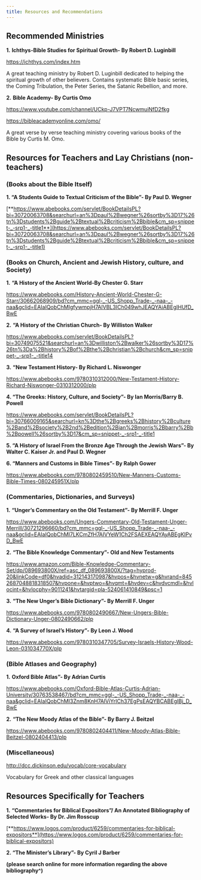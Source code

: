 ```yaml
---
title: Resources and Recommendations 
---
```


## **Recommended Ministries**  

**1.**   **Ichthys-Bible Studies for Spiritual Growth- By Robert D. Luginbill**

https://ichthys.com/index.htm  

A great teaching ministry by Robert D. Luginbill dedicated to helping the spiritual growth of other believers. Contains systematic Bible basic series, the Coming Tribulation, the Peter Series, the Satanic Rebellion, and more. 

**2.**   **Bible Academy- By Curtis Omo** 

https://www.youtube.com/channel/UCkp-J7VPT7NcwmuiNfD2fkg  

https://bibleacademyonline.com/omo/  

A great verse by verse teaching ministry covering various books of the Bible by Curtis M. Omo. 



## Resources for Teachers and Lay Christians (non-teachers)

### **(Books about the Bible Itself)** 

**1. “A Students Guide to Textual Criticism of the Bible”- By Paul D. Wegner** 

[**https://www.abebooks.com/servlet/BookDetailsPL?bi=30720063708&searchurl=an%3Dpaul%2Bwegner%26sortby%3D17%26tn%3Dstudents%2Bguide%2Btextual%2Bcriticism%2Bbible&cm_sp=snippet-_-srp1-_-title1**](https://www.abebooks.com/servlet/BookDetailsPL?bi=30720063708&searchurl=an%3Dpaul%2Bwegner%26sortby%3D17%26tn%3Dstudents%2Bguide%2Btextual%2Bcriticism%2Bbible&cm_sp=snippet-_-srp1-_-title1)  

### **(Books on Church, Ancient and Jewish History, culture, and Society)**  

**1.** **“A History of the Ancient World-By Chester G. Starr** 

https://www.abebooks.com/History-Ancient-World-Chester-G-Starr/30662068909/bd?cm_mmc=ggl-_-US_Shopp_Trade-_-naa-_-naa&gclid=EAIaIQobChMIgfywmpjH7AIVBL3ICh049whJEAQYAiABEgIHUfD_BwE  

**2.** **“A History of the Christian Church- By Williston Walker** 

https://www.abebooks.com/servlet/BookDetailsPL?bi=30749075521&searchurl=an%3Dwilliston%2Bwalker%26sortby%3D17%26tn%3Da%2Bhistory%2Bof%2Bthe%2Bchristian%2Bchurch&cm_sp=snippet-_-srp1-_-title14  

**3.** **“New Testament History- By Richard L. Niswonger** 

https://www.abebooks.com/9780310312000/New-Testament-History-Richard-Niswonger-0310312000/plp  

**4. “The Greeks: History, Culture, and Society”- By Ian Morris/Barry B. Powell** 

https://www.abebooks.com/servlet/BookDetailsPL?bi=30766009165&searchurl=kn%3Dthe%2Bgreeks%2Bhistory%2Bculture%2Band%2Bsociety%2B2nd%2Bedition%2Bian%2Bmorris%2Bbarry%2Bb%2Bpowell%26sortby%3D17&cm_sp=snippet-_-srp1-_-title1  

**5. “A History of Israel From the Bronze Age Through the Jewish Wars”- By Walter C. Kaiser Jr. and Paul D. Wegner** 

**6. “Manners and Customs in Bible Times”- By Ralph Gower** 

https://www.abebooks.com/9780802459510/New-Manners-Customs-Bible-Times-080245951X/plp 



### **(Commentaries, Dictionaries, and Surveys)**  

**1.**   **“Unger’s Commentary on the Old Testament”- By Merrill F. Unger** 

 https://www.abebooks.com/Ungers-Commentary-Old-Testament-Unger-Merrill/30721296660/bd?cm_mmc=ggl-_-US_Shopp_Trade-_-naa-_-naa&gclid=EAIaIQobChMI7LKCmZfH7AIVYeW1Ch2FSAEXEAQYAyABEgKIPvD_BwE 

**2.**   **“The Bible Knowledge Commentary”- Old and New Testaments**

https://www.amazon.com/Bible-Knowledge-Commentary-Set/dp/089693800X/ref=asc_df_089693800X/?tag=hyprod-20&linkCode=df0&hvadid=312143170987&hvpos=&hvnetw=g&hvrand=8452687048818318507&hvpone=&hvptwo=&hvqmt=&hvdev=c&hvdvcmdl=&hvlocint=&hvlocphy=9011241&hvtargid=pla-524061410849&psc=1 

**3.**   **“The New Unger’s Bible Dictionary”- By Merrill F. Unger** 

https://www.abebooks.com/9780802490667/New-Ungers-Bible-Dictionary-Unger-0802490662/plp 

**4.**   **“A Survey of Israel’s History”- By Leon J. Wood** 

https://www.abebooks.com/9780310347705/Survey-Israels-History-Wood-Leon-031034770X/plp  



### **(Bible Atlases and Geography)** 

**1.**   **Oxford Bible Atlas”- By Adrian Curtis** 

https://www.abebooks.com/Oxford-Bible-Atlas-Curtis-Adrian-University/30763538467/bd?cm_mmc=ggl-_-US_Shopp_Trade-_-naa-_-naa&gclid=EAIaIQobChMI3Znm8KnH7AIViYrICh37EgPsEAQYBCABEgIBj_D_BwE 

**2.**   **“The New Moody Atlas of the Bible”- By Barry J. Beitzel** 

https://www.abebooks.com/9780802404411/New-Moody-Atlas-Bible-Beitzel-0802404413/plp 



### **(Miscellaneous)**  

http://dcc.dickinson.edu/vocab/core-vocabulary  

Vocabulary for Greek and other classical languages  



## **Resources Specifically for Teachers** 

**1.**   **“Commentaries for Biblical Expositors”/ An Annotated Bibliography of Selected Works- By Dr. Jim Rosscup** 

[**https://www.logos.com/product/6259/commentaries-for-biblical-expositors**](https://www.logos.com/product/6259/commentaries-for-biblical-expositors) 

**2.   “The Minister’s Library”- By Cyril J Barber** 

**(please search online for more information regarding the above bibliography^)**  


